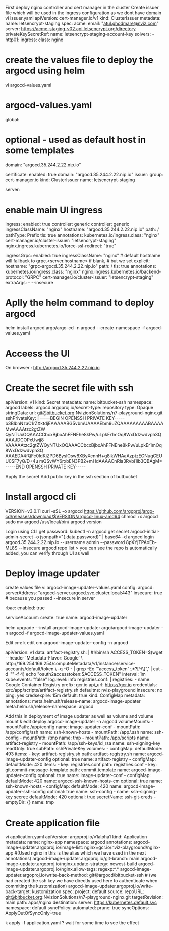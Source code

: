 First deploy nginx controller and cert manager in the cluster
Create issuer file which will be used in the ingress configuration as we dont have domain
vi issuer.yaml
apiVersion: cert-manager.io/v1
kind: ClusterIssuer
metadata:
  name: letsencrypt-staging
spec:
  acme:
    email: "atul.ghodmare@nviz.com"
    server: https://acme-staging-v02.api.letsencrypt.org/directory
    privateKeySecretRef:
      name: letsencrypt-staging-account-key
    solvers:
      - http01:
          ingress:
            class: nginx
# create the values file to deploy the argocd using helm
vi argocd-values.yaml
# argocd-values.yaml
global:
  # optional - used as default host in some templates
  domain: "argocd.35.244.2.22.nip.io"

certificate:
  enabled: true
  domain: "argocd.35.244.2.22.nip.io"
  issuer:
    group: cert-manager.io
    kind: ClusterIssuer
    name: letsencrypt-staging

server:
  # enable main UI ingress
  ingress:
    enabled: true
    controller: generic
    controller: generic
    ingressClassName: "nginx"
    hostname: "argocd.35.244.2.22.nip.io"
    path: /
    pathType: Prefix
    tls: true
    annotations:
      kubernetes.io/ingress.class: "nginx"
      cert-manager.io/cluster-issuer: "letsencrypt-staging"
      nginx.ingress.kubernetes.io/force-ssl-redirect: "true"

  ingressGrpc:
    enabled: true
    ingressClassName: "nginx"
    # default hostname will fallback to grpc.<server.hostname> if blank,
    # but we set explicit:
    hostname: "grpc-argocd.35.244.2.22.nip.io"
    path: /
    tls: true
    annotations:
      kubernetes.io/ingress.class: "nginx"
      nginx.ingress.kubernetes.io/backend-protocol: "GRPC"
      cert-manager.io/cluster-issuer: "letsencrypt-staging"
  extraArgs:
    - --insecure

# Aplly the helm command to deploy argocd
helm install argocd argo/argo-cd -n argocd --create-namespace -f argocd-values.yaml

# Acceess the UI
On browser : http://argocd.35.244.2.22.nip.io

# Create the secret file with ssh 
apiVersion: v1
kind: Secret
metadata:
  name: bitbucket-ssh
  namespace: argocd
  labels:
    argocd.argoproj.io/secret-type: repository
type: Opaque
stringData:
  url: git@bitbucket.org:NvizionSolutions/n7-playground-nginx.git
  sshPrivateKey: |
    -----BEGIN OPENSSH PRIVATE KEY-----
    b3BlbnNzaC1rZXktdjEAAAAABG5vbmUAAAAEbm9uZQAAAAAAAAABAAAAMwAAAAtzc2gtZW
    QyNTUxOQAAACCbcxBjboAhFFNEhe8kPw/uLpkEr1mOq8WxDdzwdvph3QAAAJDCOPxUwjj8
    VAAAAAtzc2gtZWQyNTUxOQAAACCbcxBjboAhFFNEhe8kPw/uLpkEr1mOq8WxDdzwdvph3Q
    AAAEDA4fQFc0IdKiZPD6ByslOsw8XByXcnnH+g8lkWHAaAzptzEGNugCEUU0SF7yQ/D+4u
    mQSvWY6rxbEN3PB2+mHdAAAACnRla3Rvbi1ib3QBAgM=
    -----END OPENSSH PRIVATE KEY-----

  Apply the secret 
  Add public key in the ssh section of butbucket 

  # Install argocd cli
  VERSION=v3.0.11
  curl -sSL -o argocd https://github.com/argoproj/argo-cd/releases/download/$VERSION/argocd-linux-amd64
chmod +x argocd
sudo mv argocd /usr/local/bin/
argocd version

Login using CLI
get password: kubectl -n argocd get secret argocd-initial-admin-secret -o jsonpath="{.data.password}" | base64 -d 
argocd login argocd.35.244.2.22.nip.io --username admin --password 8pXYjTPAoEb-ML8S --insecure
argocd repo list > you can see the repo is automatically added, you can verify through UI as well

# Deploy image updater
create values file
vi argocd-image-updater-values.yaml
config:
  argocd:
    serverAddress: "argocd-server.argocd.svc.cluster.local:443"
    insecure: true   # because you passed --insecure in server

rbac:
  enabled: true

serviceAccount:
  create: true
  name: argocd-image-updater

helm upgrade --install argocd-image-updater argo/argocd-image-updater   -n argocd -f argocd-image-updater-values.yaml

Edit cm:  k edit cm argocd-image-updater-config -n argocd 

apiVersion: v1
data:
  artifact-registry.sh: |
    #!/bin/sh
    ACCESS_TOKEN=$(wget --header 'Metadata-Flavor: Google' \
      http://169.254.169.254/computeMetadata/v1/instance/service-accounts/default/token \
      -q -O - | grep -Eo '"access_token":.*?[^\\]",' | cut -d '"' -f 4)
    echo "oauth2accesstoken:$ACCESS_TOKEN"
  interval: 1m
  kube.events: "false"
  log.level: info
  registries.conf: |
    registries:
    - name: Google Container Registry
      prefix: gcr.io
      api_url: https://gcr.io
      credentials: ext:/app/scripts/artifact-registry.sh
      defaultns: nviz-playground
      insecure: no
      ping: yes
      credsexpire: 15m
      default: true
kind: ConfigMap
metadata:
  annotations:
    meta.helm.sh/release-name: argocd-image-updater
    meta.helm.sh/release-namespace: argocd

Add this in deployment of image updater as well as volume and volume mount
k edit deploy argocd-image-updater -n argocd
volumeMounts:
        - mountPath: /app/config
          name: image-updater-conf
        - mountPath: /app/config/ssh
          name: ssh-known-hosts
        - mountPath: /app/.ssh
          name: ssh-config
        - mountPath: /tmp
          name: tmp
        - mountPath: /app/scripts
          name: artifact-registry
        - mountPath: /app/ssh-keys/id_rsa
          name: ssh-signing-key
          readOnly: true
          subPath: sshPrivateKey
volumes:
      - configMap:
          defaultMode: 493
          items:
          - key: artifact-registry.sh
            path: artifact-registry.sh
          name: argocd-image-updater-config
          optional: true
        name: artifact-registry
      - configMap:
          defaultMode: 420
          items:
          - key: registries.conf
            path: registries.conf
          - key: git.commit-message-template
            path: commit.template
          name: argocd-image-updater-config
          optional: true
        name: image-updater-conf
      - configMap:
          defaultMode: 420
          name: argocd-ssh-known-hosts-cm
          optional: true
        name: ssh-known-hosts
      - configMap:
          defaultMode: 420
          name: argocd-image-updater-ssh-config
          optional: true
        name: ssh-config
      - name: ssh-signing-key
        secret:
          defaultMode: 420
          optional: true
          secretName: ssh-git-creds
      - emptyDir: {}
        name: tmp

  # Create application file
  vi application.yaml
  apiVersion: argoproj.io/v1alpha1
kind: Application
metadata:
  name: nginx-app
  namespace: argocd
  annotations:
    argocd-image-updater.argoproj.io/image-list: nginx=gcr.io/nviz-playground/nginx-app #(Used nginx in this is the alias which we have used in the next annotations)
    argocd-image-updater.argoproj.io/git-branch: main
    argocd-image-updater.argoproj.io/nginx.update-strategy: newest-build
    argocd-image-updater.argoproj.io/nginx.allow-tags: regexp:^.*
    argocd-image-updater.argoproj.io/write-back-method: git:secret:argocd/bitbucket-ssh # (we had created the ssh key we have directly used here to authenticate when commiting the kustomization)
    argocd-image-updater.argoproj.io/write-back-target: kustomization
spec:
  project: default
  source:
    repoURL: git@bitbucket.org:NvizionSolutions/n7-playground-nginx.git
    targetRevision: main
    path: apps/nginx
  destination:
    server: https://kubernetes.default.svc
    namespace: default
  syncPolicy:
    automated:
      prune: true
    syncOptions:
      - ApplyOutOfSyncOnly=true

k apply -f application.yaml ? wait for some time to see the effect
